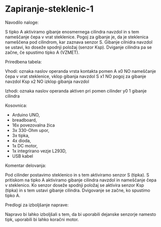 # Zapiranje-steklenic-1

Navodilo naloge: 

S tipko A aktiviramo gibanje enosmernega cilindra navzdol in s tem nameščanje čepa v vrat steklenice. Pogoj za gibanje je, da je steklenica nameščena pod cilindrom, kar zaznava senzor S. Gibanje cilnidra navzdol se ustavi, ko doseže spodnji položaj (senzor Ksp). Dviganje cilindra pa se začne, če spustimo tipko A (VZMET).

Priredbena tabela:

Vhodi:
oznaka     naslov operanda    vrsta kontakta      pomen
A              x0                 NO              nameščanje čepa v vrat steklenice, vklop gibanja navzdol
S              x1                 NO              pogoj za gibanje navzdol
Ksp            x2                 NO              izklop gibanja navzdol

Izhodi:
oznaka    naslov operanda     aktiven pri         pomen
cilinder        y0                1               gibanje cilindra 

Kosovnica: 

-	Arduino UNO,
-	breadboard,
-	16x povezovalna žica
-	3x 330-Ohm upor,
-	3x tipka,
-	4x dioda,
-	1x DC motor,
-	1x integrirano vezje L293D,
-	USB kabel

Komentar delovanja:

Pod cilinder postavimo steklenico in s tem aktiviramo senzor S (tipka). S pritiskom na tipko A aktiviramo gibanje cilindra navzdol in nameščanje čepa v steklenico. Ko senzor doseže spodnji položaj se aktivira senzor Ksp (tipka) in s tem ustavi gibanje cilindra. Dvigovanje se začne, ko spustimo tipko A.

Predlogi za izboljšanje naprave:

Napravo bi lahko izboljšali s tem, da bi uporabili dejanske senzorje namesto tipk, uporabili bi lahko koračni motor.
